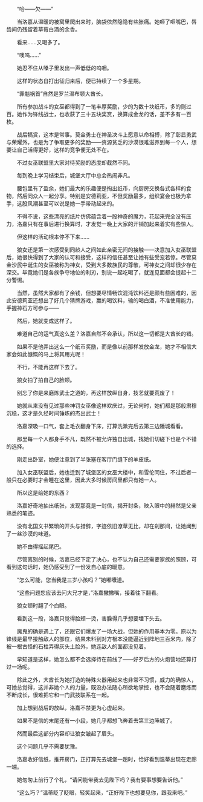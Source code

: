　　“哈——欠——”

　　当洛嘉从温暖的被窝里爬出来时，脑袋依然隐隐有些胀痛。她咂了咂嘴巴，唇齿间仍残留着草莓白酒的余香。

　　看来……又喝多了。

　　“噢呜……”

　　她忍不住从嗓子里发出一声低低的呜咽。

　　这样的状态自打出征归来后，便已持续了一个多星期。

　　“罪魁祸首”自然是罗兰温布顿大酋长。

　　所有参加战斗的女巫都得到了一笔丰厚奖励，少的为数十块纸币，多的则过百。她作为锋线战士，也收获了三十五块奖赏，换算成金龙的话，差不多有一百枚。

　　战后犒赏，这本是常事。莫金勇士在神圣决斗上愿意以命相搏，除了彰显勇武与荣耀外，也是为了争取更多的奖励——资源贫乏的沙漠很难滋养到每一个人，想要让自己活得更好，这样的竞争便无处不在。

　　不过女巫联盟里大家对待奖励的态度却截然不同。

　　每到晚上学习结束后，城堡大厅中总会热闹非凡。

　　腰包里有了盈余，她们最大的乐趣便是掏出纸币，向厨房交换各式各样的食物，然后同众人一起分享。特别是安德莉亚，不但奖励最多，组织宴会也极为拿手，这股风潮甚至可以说是她一手带动起来的。

　　不得不说，这些漂亮的纸片仿佛蕴含着一股神奇的魔力，花起来完全没有压力，洛嘉只有在事后进行换算时，才发觉一晚上大家的开销加起来着实有些惊人。

　　但这样的活动根本停不下来……

　　狼女还是第一次感受到同龄人之间如此亲密无间的接触——决意加入女巫联盟后，她很快得到了大家的认可和接受，这样的信任甚至让她有些受宠若惊。尽管莫金沙民中诞生的女巫被称为神女，受到大多数族民的尊敬，可神女之间却很少存在深交。毕竟她们是各族争夺地位的利刃，别说一起吃喝了，就连见面都会提起十二分警惕。

　　当然，虽然大家都有了余钱，但想要尽情畅饮混沌饮料还是颇有些困难的，因此安德莉亚还想出了好几个猜牌游戏，赢的喝饮料，输的喝白酒，不准使用能力，手握神石方可参与——

　　然后，她就变成这样了。

　　难道自己的运气真这么差？洛嘉自然不会承认，所以这一切都是大酋长的错。

　　如果不是他弄出这么一个纸币奖励，而是像以前那样发放金龙，她才不相信大家会如此慷慨的马上将其用光呢！

　　不行，不能再这样下去了。

　　狼女拍了拍自己的脸颊。

　　别忘了你是来磨炼武士之道的，再这样放纵自身，技艺就要荒废了！

　　她就从来没有见过那些神罚女巫像这样欢庆过，无论何时，她们都是那般肃穆沉稳，这才是久经时间锤炼的杰出武士！

　　洛嘉深吸一口气，套上毛衣翻身下床，打算洗漱完后去第三边陲城看看。

　　那里每一个人都身手不凡，既然不被允许独自出城，找她们切磋下也是个不错的选择。

　　刚走出卧室，她便注意到了半张塞在客厅门缝下的羊皮纸。

　　加入女巫联盟后，她也迁到了城堡区的女巫大楼中，和雪伦同住，不过后者一般只在必要时才会睡在这里，因此大多时候房间里都只有她一人。

　　所以这是给她的东西？

　　洛嘉好奇地抽出纸张，发现那竟是一封信，揭开封条，映入眼中的赫然是父亲熟悉的笔迹。

　　没有北国文书繁琐的开头与措辞，字迹依旧潦草无比，却在刹那间，让她闻到了一丝沙漠的味道。

　　她不由得摇起尾巴。

　　尽管离别的时候，洛嘉已经下定了决心，也不认为自己还需要家族的照顾，可看到这句话时，她仍感受到了一份发自心底的暖意。

　　“怎么可能，您当我是三岁小孩吗？”她嘟囔道。

　　“这些问题您应该去问大兄才是，”洛嘉撇撇嘴，接着往下翻看。

　　狼女顿时翻了个白眼。

　　看到这一段，洛嘉只觉得脸颊一烫，害臊得几乎想要埋下头去。

　　魔鬼的确是遇上了，还跟它们爆发了一场大战，但她的作用基本为零。原以为锋线是最早接触敌人的部位，结果未料到对方根本没能逼近到阵地三百米内，除了被一根古怪的石柱弄得灰头土脸外，她连敌人的面都没见着。

　　早知道是这样，她怎么都不会选择待在前线了——好歹后方的火炮营地还算打过一场呢。

　　除此之外，大酋长为她打造的特殊火器用起来也非常不习惯，威力的确惊人，可她总觉得，这并非她个人的力量，既没办法随心所欲地掌控，也不会随着磨炼而不断成长，很难把它和一门武技联系在一起。

　　加上想到战后的放纵，洛嘉不禁更为心虚起来。

　　如果不是信的末尾还有一小段，她几乎都想飞奔着去第三边陲城了。

　　然而最后这部分内容却让狼女皱起了眉头。

　　这个问题几乎不需要犹豫。

　　洛嘉收好信纸，推开房门，正打算先去城堡一趟时，恰好看到温蒂出现在走廊一端。

　　她匆匆上前行了个礼，“请问能带我去见陛下吗？我有要事想要告诉他。”

　　“这么巧？”温蒂眨了眨眼，轻笑起来，“正好陛下也想要见你，跟我来吧。”
